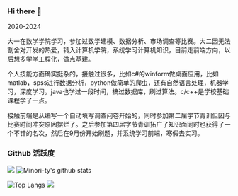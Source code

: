 ### Hi there 👋


2020-2024

大一在数学学院学习，参加过数学建模、数据分析、市场调查等比赛。大二因无法割舍对开发的热爱，转入计算机学院，系统学习计算机知识，目前走前端方向，以后想多学学工程化，做点基建。

个人技能方面确实挺杂的，接触过很多，比如c#的winform做桌面应用，比如matlab，spss进行数据分析，python做简单的爬虫，还有自然语言处理，机器学习，深度学习。java也学过一段时间，搞过数据库，刷过算法。c/c++是学校基础课程学了一点。

接触前端是从编写一个自动填写调查问卷开始的，同时参加第二届字节青训但因与比赛时间冲突原因摆烂了。之后参加第四届字节青训拓广了知识面同时也获得了一个不错的名次，然后在9月份开始刷题，并系统学习前端，寒假去实习。


### Github 活跃度

[![](https://activity-graph.herokuapp.com/graph?username=MiJiaCoding&theme=dracula)](https://github.com/ashutosh00710/github-readme-activity-graph)
![Minori-ty's github stats](https://github-readme-stats.vercel.app/api?username=MiJiaCoding&show_icons=true&theme=vue)

![Top Langs](https://github-readme-stats.vercel.app/api/top-langs/?username=MiJiaCoding&langs_count=6)
![](https://github-readme-stats.vercel.app/api/top-langs/?username=MiJiaCoding&layout=compact&langs_count=6)



